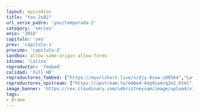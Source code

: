 ```yaml
---
layout: episodios
title: "You 2x02"
url_serie_padre: 'you/temporada-2'
category: 'series'
anio: '2018'
capitulo: 'yes'
prev: 'capitulo-1'
proximo: 'capitulo-3'
sandbox: allow-same-origin allow-forms
idioma: 'Latino'
reproductor: 'fembed'
calidad: 'Full HD'
reproductores_fembed: ["https://myurlshort.live/v/djy-8sxw-z08564","Latino","https://feurl.com/v/24qz3s2q1r5m2m3","Latino","https://feurl.com/v/2e3egc2qdly3kyr","Latino","https://mstream.website/srj0x7cuu4j1","Latino","https://mstream.website/tie6sucbskyz","Latino"]
reproductores_upstream: ["https://upstream.to/embed-4aq9iwmcq2e2.html","Latino"]
image_banner: 'https://res.cloudinary.com/imbriitneysam/image/upload/v1546465939/you-banner-min.jpg'
tags:
- Drama
---
```











